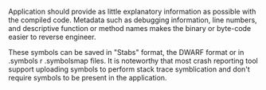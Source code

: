 Application should provide as little explanatory information as possible with the compiled code. Metadata such as
debugging information, line numbers, and descriptive function or method names makes the binary or byte-code
easier to reverse engineer.

These symbols can be saved in "Stabs" format, the DWARF format or in .symbols r .symbolsmap files. It is noteworthy
that most crash reporting tool support uploading symbols to perform stack trace symblication and don't require
symbols to be present in the application. 
